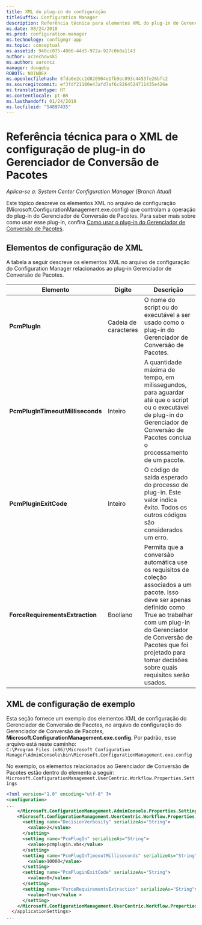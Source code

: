 ```yaml
---
title: XML do plug-in de configuração
titleSuffix: Configuration Manager
description: Referência técnica para elementos XML do plug-in do Gerenciador de Conversão de Pacotes.
ms.date: 08/24/2018
ms.prod: configuration-manager
ms.technology: configmgr-app
ms.topic: conceptual
ms.assetid: 940cc075-4066-44d5-972a-927c0b0a1143
author: aczechowski
ms.author: aaroncz
manager: dougeby
ROBOTS: NOINDEX
ms.openlocfilehash: 8fda0e2cc2d820904e1fb9ec893c4453fe26bfc2
ms.sourcegitcommit: ef3fdf21180e43afd7af6c8264524711435e426e
ms.translationtype: HT
ms.contentlocale: pt-BR
ms.lasthandoff: 01/24/2019
ms.locfileid: "54897435"
---
```

# <a name="technical-reference-for-the-package-conversion-manager-plug-in-configuration-xml"></a>Referência técnica para o XML de configuração de plug-in do Gerenciador de Conversão de Pacotes

*Aplica-se a: System Center Configuration Manager (Branch Atual)*

<!--1357861-->

Este tópico descreve os elementos XML no arquivo de configuração (Microsoft.ConfigurationManagement.exe.config) que controlam a operação do plug-in do Gerenciador de Conversão de Pacotes. Para saber mais sobre como usar esse plug-in, confira [Como usar o plug-in do Gerenciador de Conversão de Pacotes](/sccm/apps/pcm/how-to-use-plug-in).



## <a name="xml-configuration-elements"></a>Elementos de configuração de XML

A tabela a seguir descreve os elementos XML no arquivo de configuração do Configuration Manager relacionados ao plug-in Gerenciador de Conversão de Pacotes.

|Elemento  |Digite  |Descrição  |
|---------|---------|---------|
|**PcmPlugIn**|Cadeia de caracteres|O nome do script ou do executável a ser usado como o plug-in do Gerenciador de Conversão de Pacotes.|
|**PcmPlugInTimeoutMilliseconds**|Inteiro|A quantidade máxima de tempo, em milissegundos, para aguardar até que o script ou o executável de plug-in do Gerenciador de Conversão de Pacotes conclua o processamento de um pacote.|
|**PcmPluginExitCode**|Inteiro|O código de saída esperado do processo de plug-in. Este valor indica êxito. Todos os outros códigos são considerados um erro.|
|**ForceRequirementsExtraction**|Booliano|Permita que a conversão automática use os requisitos de coleção associados a um pacote. Isso deve ser apenas definido como True ao trabalhar com um plug-in do Gerenciador de Conversão de Pacotes que foi projetado para tomar decisões sobre quais requisitos serão usados.|



## <a name="sample-configuration-xml"></a>XML de configuração de exemplo

Esta seção fornece um exemplo dos elementos XML de configuração do Gerenciador de Conversão de Pacotes, no arquivo de configuração do Gerenciador de Conversão de Pacotes, **Microsoft.ConfigurationManagement.exe.config**. Por padrão, esse arquivo está neste caminho:  
`C:\Program Files (x86)\Microsoft Configuration Manager\AdminConsole\bin\Microsoft.ConfigurationManagement.exe.config`

No exemplo, os elementos relacionados ao Gerenciador de Conversão de Pacotes estão dentro do elemento a seguir: `Microsoft.ConfigurationManagement.UserCentric.Workflow.Properties.Settings`

``` XML
<?xml version="1.0" encoding="utf-8" ?>
<configuration>
...
    </Microsoft.ConfigurationManagement.AdminConsole.Properties.Settings>
    <Microsoft.ConfigurationManagement.UserCentric.Workflow.Properties.Settings>
      <setting name="DecisionVerbosity" serializeAs="String">
        <value>2</value>
      </setting>
      <setting name="PcmPlugIn" serializeAs="String">
        <value>pcmplugin.vbs</value>
      </setting>
      <setting name="PcmPlugInTimeoutMilliseconds" serializeAs="String">
        <value>10000</value>
      </setting>
      <setting name="PcmPluginExitCode" serializeAs="String">
        <value>0</value>
      </setting>
      <setting name="ForceRequirementsExtraction" serializeAs="String">
        <value>True</value >
      </setting>
    </Microsoft.ConfigurationManagement.UserCentric.Workflow.Properties.Settings>
  </applicationSettings>
...
```

